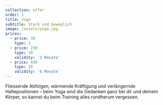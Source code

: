 ```yaml
---
collection: offer
order: 1
title: Yoga
subtitle: Stark und beweglich
image: /assets/yoga.jpg
prices:
  - price: 30
    type: 1
  - price: 230
    type: 10
    validity: '3 Monate'
  - price: 430
    type: 20
    validity: '6 Monate'
---
```


Fliessende Abfolgen, wärmende Kräftigung und verlängernde Haltepositionen – beim Yoga sind die Gedanken ganz bei dir und
deinem Körper, so kannst du beim Training alles rundherum vergessen.
